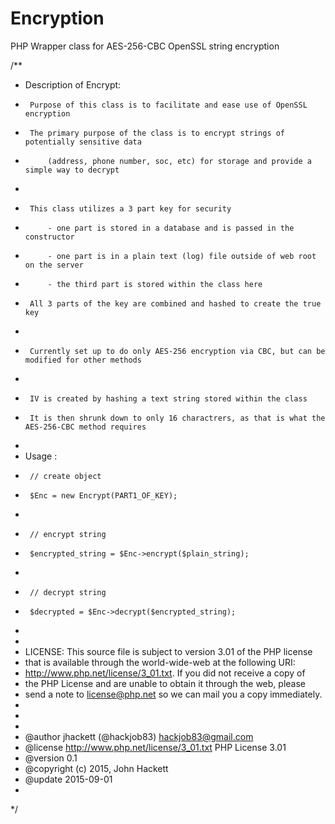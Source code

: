 # Encryption
PHP Wrapper class for AES-256-CBC OpenSSL string encryption


/**
 * Description of Encrypt:
 *      Purpose of this class is to facilitate and ease use of OpenSSL encryption
 *      The primary purpose of the class is to encrypt strings of potentially sensitive data 
 *          (address, phone number, soc, etc) for storage and provide a simple way to decrypt
 * 
 *      This class utilizes a 3 part key for security
 *          - one part is stored in a database and is passed in the constructor
 *          - one part is in a plain text (log) file outside of web root on the server
 *          - the third part is stored within the class here
 *      All 3 parts of the key are combined and hashed to create the true key
 * 
 *      Currently set up to do only AES-256 encryption via CBC, but can be modified for other methods
 * 
 *      IV is created by hashing a text string stored within the class
 *      It is then shrunk down to only 16 charactrers, as that is what the AES-256-CBC method requires
 * 
 * Usage :
 *      // create object
 *      $Enc = new Encrypt(PART1_OF_KEY);
 * 
 *      // encrypt string
 *      $encrypted_string = $Enc->encrypt($plain_string);
 * 
 *      // decrypt string
 *      $decrypted = $Enc->decrypt($encrypted_string);
 *      
 * 
 * LICENSE: This source file is subject to version 3.01 of the PHP license
 * that is available through the world-wide-web at the following URI:
 * http://www.php.net/license/3_01.txt.  If you did not receive a copy of
 * the PHP License and are unable to obtain it through the web, please
 * send a note to license@php.net so we can mail you a copy immediately.
 * 
 * 
 *
 * @author      jhackett (@hackjob83) <hackjob83@gmail.com>
 * @license     http://www.php.net/license/3_01.txt  PHP License 3.01
 * @version     0.1
 * @copyright   (c) 2015, John Hackett
 * @update      2015-09-01
 * 
 */
